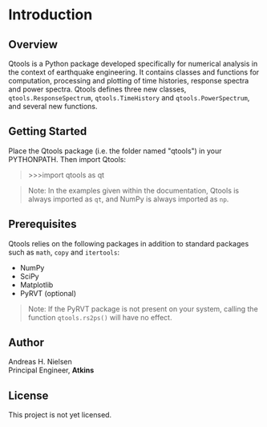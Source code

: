 Introduction
============

Overview
--------

Qtools is a Python package developed specifically for numerical analysis in the context of earthquake engineering. It contains classes and functions for computation, processing and plotting of time histories, response spectra and power spectra. Qtools defines three new classes, `qtools.ResponseSpectrum`, `qtools.TimeHistory` and `qtools.PowerSpectrum`, and several new functions.

Getting Started
---------------

Place the Qtools package (i.e. the folder named "qtools") in your PYTHONPATH. Then import Qtools:

>\>\>\>import qtools as qt
   
> Note: In the examples given within the documentation, Qtools is always imported as `qt`, and NumPy is always imported as `np`.  

Prerequisites
-------------

Qtools relies on the following packages in addition to standard packages such as `math`, `copy` and `itertools`:

* NumPy
* SciPy
* Matplotlib
* PyRVT (optional)

> Note: If the PyRVT package is not present on your system, calling the function `qtools.rs2ps()` will have no effect. 

Author
------

Andreas H. Nielsen<br>
Principal Engineer, **Atkins**

License
-------

This project is not yet licensed.

